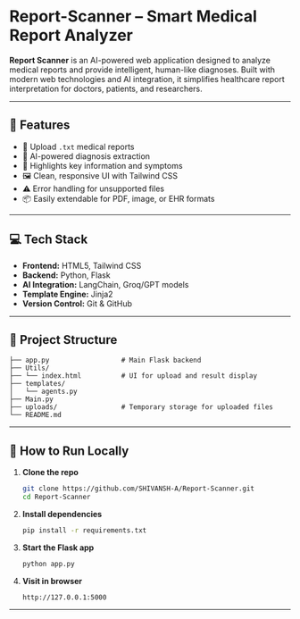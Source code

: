 # Report-Scanner – Smart Medical Report Analyzer

**Report Scanner** is an AI-powered web application designed to analyze medical reports and provide intelligent, human-like diagnoses. Built with modern web technologies and AI integration, it simplifies healthcare report interpretation for doctors, patients, and researchers.

---

## 🚀 Features

- 📄 Upload `.txt` medical reports  
- 🧠 AI-powered diagnosis extraction  
- 🎯 Highlights key information and symptoms  
- 🖼️ Clean, responsive UI with Tailwind CSS  
- ⚠️ Error handling for unsupported files  
- 📦 Easily extendable for PDF, image, or EHR formats  

---

## 💻 Tech Stack

- **Frontend:** HTML5, Tailwind CSS  
- **Backend:** Python, Flask  
- **AI Integration:** LangChain, Groq/GPT models  
- **Template Engine:** Jinja2  
- **Version Control:** Git & GitHub  

---

## 📂 Project Structure

```
├── app.py                  # Main Flask backend
├── Utils/
├── └── index.html          # UI for upload and result display
├── templates/
│   └── agents.py          
├── Main.py
├── uploads/                # Temporary storage for uploaded files
└── README.md
```

---

## 🧪 How to Run Locally

1. **Clone the repo**
   ```bash
   git clone https://github.com/SHIVANSH-A/Report-Scanner.git
   cd Report-Scanner
   ```

2. **Install dependencies**
   ```bash
   pip install -r requirements.txt
   ```

3. **Start the Flask app**
   ```bash
   python app.py
   ```

4. **Visit in browser**
   ```
   http://127.0.0.1:5000
   ```
---


